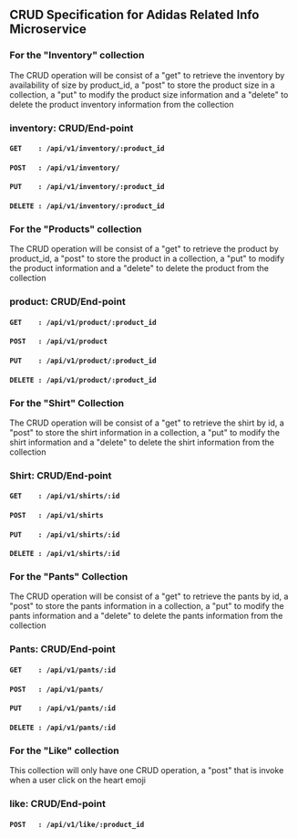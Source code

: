 ## CRUD Specification for Adidas Related Info Microservice
### For the "Inventory" collection
The CRUD operation will be consist of a "get" to retrieve the inventory by availability of size by product_id, a "post" to store the product size in a collection, a "put" to modify the product size information and a "delete" to delete the product inventory information from the collection

### inventory: CRUD/End-point
#### ```GET    : /api/v1/inventory/:product_id```
#### ```POST   : /api/v1/inventory/```
#### ```PUT    : /api/v1/inventory/:product_id```
#### ```DELETE : /api/v1/inventory/:product_id```

### For the "Products" collection
The CRUD operation will be consist of a "get" to retrieve the product by product_id, a "post" to store the product in a collection, a "put" to modify the product information and a "delete" to delete the product from the collection

### product: CRUD/End-point
#### ```GET    : /api/v1/product/:product_id```
#### ```POST   : /api/v1/product```
#### ```PUT    : /api/v1/product/:product_id```
#### ```DELETE : /api/v1/product/:product_id```

### For the "Shirt" Collection
The CRUD operation will be consist of a "get" to retrieve the shirt by id, a "post" to store the shirt information in a collection, a "put" to modify the shirt information and a "delete" to delete the shirt information from the collection

### Shirt: CRUD/End-point
#### ```GET    : /api/v1/shirts/:id```
#### ```POST   : /api/v1/shirts```
#### ```PUT    : /api/v1/shirts/:id```
#### ```DELETE : /api/v1/shirts/:id```

### For the "Pants" Collection
The CRUD operation will be consist of a "get" to retrieve the pants by id, a "post" to store the pants information in a collection, a "put" to modify the pants information and a "delete" to delete the pants information from the collection

### Pants: CRUD/End-point
#### ```GET    : /api/v1/pants/:id```
#### ```POST   : /api/v1/pants/```
#### ```PUT    : /api/v1/pants/:id```
#### ```DELETE : /api/v1/pants/:id```

### For the "Like" collection
This collection will only have one CRUD operation,  a "post" that is invoke when a user click on the heart emoji

### like: CRUD/End-point
#### ```POST   : /api/v1/like/:product_id```